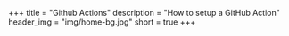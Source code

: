 +++
title = "Github Actions"
description = "How to setup a GitHub Action"
header_img = "img/home-bg.jpg"
short = true
+++